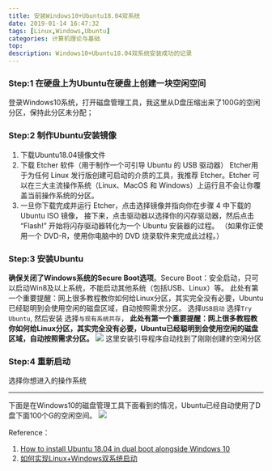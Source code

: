 ```yaml
---
title: 安装Windows10+Ubuntu18.04双系统
date: 2019-01-14 16:47:32
tags: [Linux,Windows,Ubuntu]
categories: 计算机理论与基础
top:
description: Windows10+Ubuntu18.04双系统安装成功的记录
---
```



### Step:1 在硬盘上为Ubuntu在硬盘上创建一块空闲空间
登录Windows10系统，打开磁盘管理工具，我这里从D盘压缩出来了100G的空闲分区，保持此分区未分配；

### Step:2 制作Ubuntu安装镜像
 1. 下载Ubuntu18.04镜像文件
 2. 下载 Etcher 软件（用于制作一个可引导 Ubuntu 的 USB 驱动器）
 Etcher用于为任何 Linux 发行版创建可启动的介质的工具，我推荐 Etcher。Etcher 可以在三大主流操作系统（Linux、MacOS 和 Windows）上运行且不会让你覆盖当前操作系统的分区。
 3. 一旦你下载完成并运行 Etcher，点击选择镜像并指向你在步骤 4 中下载的 Ubuntu ISO 镜像， 接下来，点击驱动器以选择你的闪存驱动器，然后点击 “Flash!” 开始将闪存驱动器转化为一个 Ubuntu 安装器的过程。 （如果你正使用一个 DVD-R，使用你电脑中的 DVD 烧录软件来完成此过程。）

### Step:3 安装Ubuntu
**确保关闭了Windows系统的Secure Boot选项**。Secure Boot：安全启动，只可以启动Win8及以上系统，不能启动其他系统（包括USB、Linux）等。
此处有第一个重要提醒：网上很多教程教你如何给Linux分区，其实完全没有必要，Ubuntu已经聪明到会使用空闲的磁盘区域，自动按照需求分区。
选择`USB启动`
选择`Try Ubuntu`, 然后安装
选择`与现有系统共存`，
**此处有第一个重要提醒：网上很多教程教你如何给Linux分区，其实完全没有必要，Ubuntu已经聪明到会使用空闲的磁盘区域，自动按照需求分区。**
![](TIM图片20190114171716.jpg)
这里安装引导程序自动找到了刚刚创建的空闲分区

### Step:4 重新启动
选择你想进入的操作系统

**********************

下面是在Windows10的磁盘管理工具下面看到的情况，Ubuntu已经自动使用了D盘下面100个G的空闲空间。
![](TIM图片20190114165949.jpg)


Reference：
1. [How to install Ubuntu 18.04 in dual boot alongside Windows 10](http://myviewsonfoss.blogspot.com/2018/05/this-article-willshow-you-how-you-can.html)
2. [如何实现Linux+Windows双系统启动](https://weibo.com/ttarticle/p/show?id=2309404315285027958947#_0)
